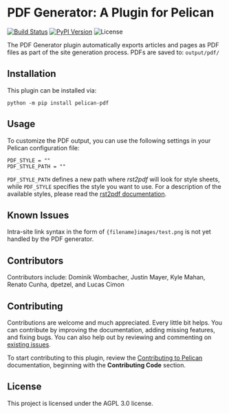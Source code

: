PDF Generator: A Plugin for Pelican
===================================

[![Build Status](https://img.shields.io/github/workflow/status/pelican-plugins/pdf/build)](https://github.com/pelican-plugins/pdf/actions)
[![PyPI Version](https://img.shields.io/pypi/v/pelican-pdf)](https://pypi.org/project/pelican-pdf/)
![License](https://img.shields.io/pypi/l/pelican-pdf?color=blue)

The PDF Generator plugin automatically exports articles and pages as PDF files as part of the site generation process.
PDFs are saved to: `output/pdf/`

Installation
------------

This plugin can be installed via:

    python -m pip install pelican-pdf

Usage
-----

To customize the PDF output, you can use the following settings in your Pelican configuration file:

	PDF_STYLE = ""
	PDF_STYLE_PATH = ""

`PDF_STYLE_PATH` defines a new path where *rst2pdf* will look for style sheets, while `PDF_STYLE` specifies the style you want to use.
For a description of the available styles, please read the [rst2pdf documentation](http://rst2pdf.ralsina.me/handbook.html#styles).

Known Issues
------------

Intra-site link syntax in the form of `{filename}images/test.png` is not yet handled by the PDF generator.

Contributors
------------

Contributors include: Dominik Wombacher, Justin Mayer, Kyle Mahan, Renato Cunha, dpetzel, and Lucas Cimon

Contributing
------------

Contributions are welcome and much appreciated. Every little bit helps. You can contribute by improving the documentation, adding missing features, and fixing bugs. You can also help out by reviewing and commenting on [existing issues][].

To start contributing to this plugin, review the [Contributing to Pelican][] documentation, beginning with the **Contributing Code** section.

[existing issues]: https://github.com/pelican-plugins/pdf/issues
[Contributing to Pelican]: https://docs.getpelican.com/en/latest/contribute.html

License
-------

This project is licensed under the AGPL 3.0 license.
